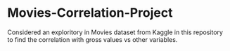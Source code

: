 # Movies-Correlation-Project

Considered an exploritory in Movies dataset from Kaggle in this repository to find the correlation with gross values vs other variables.

